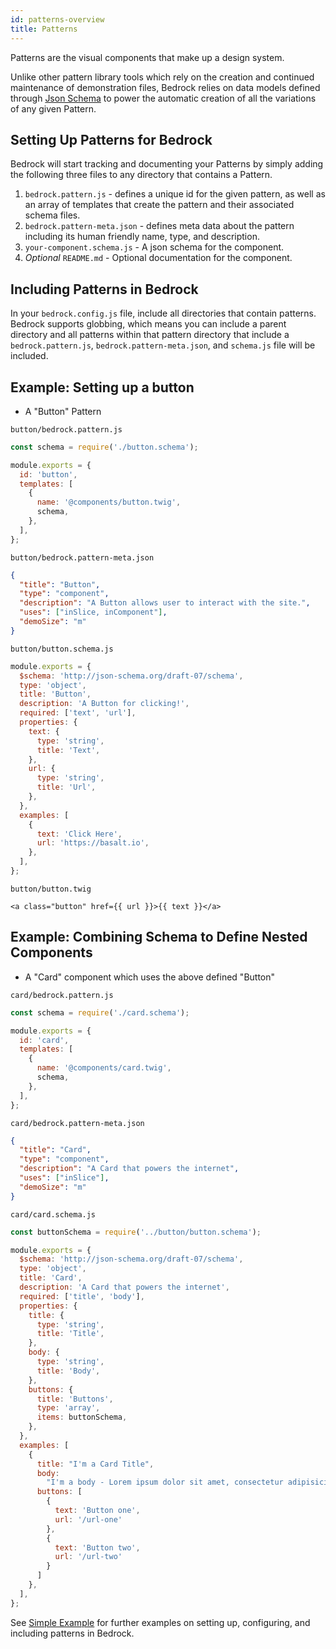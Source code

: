```yaml
---
id: patterns-overview
title: Patterns
---
```


Patterns are the visual components that make up a design system. 

Unlike other pattern library tools which rely on the creation and continued maintenance of demonstration files, Bedrock relies on data models defined through [Json Schema](https://json-schema.org/) to power the automatic creation of all the variations of any given Pattern.

## Setting Up Patterns for Bedrock

Bedrock will start tracking and documenting your Patterns by simply adding the following three files to any directory that contains a Pattern. 

1) `bedrock.pattern.js` - defines a unique id for the given pattern, as well as an array of templates that create the pattern and their associated schema files.
2) `bedrock.pattern-meta.json` - defines meta data about the pattern including its human friendly name, type, and description.
3) `your-component.schema.js` - A json schema for the component.
4) *_Optional_* `README.md` - Optional documentation for the component.

## Including Patterns in Bedrock

In your `bedrock.config.js` file, include all directories that contain patterns. Bedrock supports globbing, which means you can include a parent directory and all patterns within that pattern directory that include a `bedrock.pattern.js`, `bedrock.pattern-meta.json`, and `schema.js` file will be included.

## Example: Setting up a button

- A "Button" Pattern

`button/bedrock.pattern.js`
```javascript
const schema = require('./button.schema');

module.exports = {
  id: 'button',
  templates: [
    {
      name: '@components/button.twig',
      schema,
    },
  ],
};
```

`button/bedrock.pattern-meta.json`
```json
{
  "title": "Button",
  "type": "component",
  "description": "A Button allows user to interact with the site.",
  "uses": ["inSlice, inComponent"],
  "demoSize": "m"
}
```

`button/button.schema.js`
```javascript
module.exports = {
  $schema: 'http://json-schema.org/draft-07/schema',
  type: 'object',
  title: 'Button',
  description: 'A Button for clicking!',
  required: ['text', 'url'],
  properties: {
    text: {
      type: 'string',
      title: 'Text',
    },
    url: {
      type: 'string',
      title: 'Url',
    },
  },
  examples: [
    {
      text: 'Click Here',
      url: 'https://basalt.io',
    },
  ],
};
```

`button/button.twig`
```twig
<a class="button" href={{ url }}>{{ text }}</a>
```

## Example: Combining Schema to Define Nested Components

- A "Card" component which uses the above defined "Button"

`card/bedrock.pattern.js`
```javascript
const schema = require('./card.schema');

module.exports = {
  id: 'card',
  templates: [
    {
      name: '@components/card.twig',
      schema,
    },
  ],
};
```


`card/bedrock.pattern-meta.json`
```json
{
  "title": "Card",
  "type": "component",
  "description": "A Card that powers the internet",
  "uses": ["inSlice"],
  "demoSize": "m"
}
```

`card/card.schema.js`
```javascript
const buttonSchema = require('../button/button.schema');

module.exports = {
  $schema: 'http://json-schema.org/draft-07/schema',
  type: 'object',
  title: 'Card',
  description: 'A Card that powers the internet',
  required: ['title', 'body'],
  properties: {
    title: {
      type: 'string',
      title: 'Title',
    },
    body: {
      type: 'string',
      title: 'Body',
    },
    buttons: {
      title: 'Buttons',
      type: 'array',
      items: buttonSchema,
    },
  },
  examples: [
    {
      title: "I'm a Card Title",
      body:
        "I'm a body - Lorem ipsum dolor sit amet, consectetur adipisicing elit, sed do eiusmod tempor incididunt ut labore et dolore magna aliqua.",
      buttons: [
        {
          text: 'Button one',
          url: '/url-one'
        },
        {
          text: 'Button two',
          url: '/url-two'
        }
      ]
    },
  ],
};
```

See [Simple Example](https://github.com/basaltinc/bedrock/tree/develop/examples/simple) for further examples on setting up, configuring, and including patterns in Bedrock.
